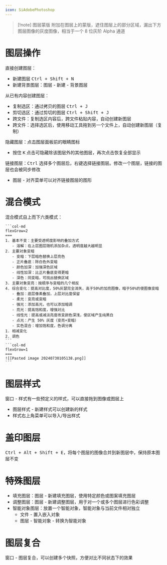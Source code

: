 ```yaml
---
icon: SiAdobePhotoshop
---
```

>[!note] 图层蒙版
>附加在图层上的蒙版，遮住图层上的部分区域，漏出下方图层图像的灰度图像，相当于一个 8 位灰阶 Alpha 通道
# 图层操作

直接创建图层：
- 新建图层 <kbd>Ctrl + Shift + N</kbd>
- 新建背景图层：图层 - 新建 - 背景图层

从已有内容创建图层：
- 复制选区：通过拷贝的图层 <kbd>Ctrl + J</kbd>
- 剪切选区：通过剪切的图层 <kbd>Ctrl + Shift + J</kbd>
- 跨文件：复制选区内容后，跨文件粘贴内容，自动创建新图层
- 跨文件：选择选区后，使用移动工具拖到另一个文件上，自动创建新图层（复制）

隐藏图层：点击图层面板前的眼睛图标
- 按住 <kbd>K</kbd> 点击可隐藏除该图层外的其他图层，再次点击恢复全部显示

链接图层：<kbd>Ctrl</kbd> 选择多个图层后，右键选择链接图层。修改一个图层，链接的图层也会被同步修改
- 图层 - 对齐菜单可以对齐链接图层的图形
# 混合模式

混合模式自上而下六类模式：

````col
```col-md
flexGrow=2
===
1. 基本不变：主要受透明度影响的叠加方式
   - 溶解：在上层图层随机添加杂点，透明度越大越明显
2. 主要对象变暗
   - 变暗：下层暗色替换上层亮色
   - 正片叠底：除白色外变暗
   - 颜色加深：加强深色区域
   - 线性加深：比正片叠底变得更暗
   - 深色：同变暗，可找出替换区域
3. 主要对象变亮：按顺序与变暗的几个相反
4. 综合变化：提高对比度，50%灰瑟完全消失，高于50%的加亮图像，暗于50%的使图像变暗
   - 叠加：底层像素叠加，上层对比度保留
   - 柔光：变亮或变暗
   - 强光：添加高光，也可以添加暗调
   - 亮光：提高饱和度，增强对比
   - 线性光：提高或减淡亮度改变颜色深浅，使区域产生纯黑白
   - 点光：产生 50% 灰度（变亮+变暗）
   - 实色混合：增加饱和度，色调分离
1. 相减变化
2. 调色
```
```col-md
flexGrow=1
===
![[Pasted image 20240730105138.png]]
```
````
# 图层样式

窗口 - 样式有一些预定义的样式，可以直接拖到图像或图层上
- 图层样式 - 新建样式可以创建新的样式
- 样式右上角菜单可以导入/导出样式
# 盖印图层

<kbd>Ctrl + Alt + Shift + E</kbd>，将每个图层的图像合并到新图层中，保持原本图层不变
# 特殊图层

- 填充图层：图层 - 新建填充图层，使用特定颜色或图案填充图层
- 调整图层：图层 - 新建调整图层，用于对一个或多个图层进行色彩调整
- 智能对象图层：放置一个智能对象，智能对象与当前文件相对独立
	- 文件 - 置入嵌入对象
	- 图层 - 智能对象 - 转换为智能对象
# 图层复合

窗口 - 图层复合，可以创建多个快照，方便对比不同状态下的效果